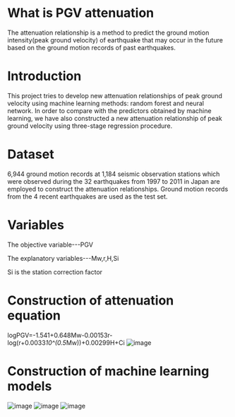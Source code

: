 # What is PGV attenuation
The attenuation relationship is a method to predict the ground motion intensity(peak ground velocity) of earthquake that may occur in the future based on the ground motion records of past earthquakes.
# Introduction
This project tries to develop new attenuation relationships of peak ground velocity using machine learning methods: random forest and neural network. 
In order to compare with the predictors obtained by machine learning, we have also constructed a new attenuation relationship of peak ground velocity using three-stage regression procedure.
# Dataset
6,944 ground motion records at 1,184 seismic observation stations which were observed during the 32 earthquakes from 1997 to 2011 in Japan are employed to construct the attenuation relationships. Ground motion records from the 4 recent earthquakes are used as the test set. 
# Variables
The objective variable---PGV

The explanatory variables---Mw,r,H,Si

Si is the station correction factor
# Construction of attenuation equation
log⁡PGV=-1.541+0.648Mw-0.00153r-log⁡(⁡r+0.0033*10^(0.5*Mw))+0.00299H+Ci 
![image](https://user-images.githubusercontent.com/68838083/122856360-9fb23480-d351-11eb-9d60-27cca906cc14.png)
# Construction of machine learning models
![image](https://user-images.githubusercontent.com/68838083/122856433-c3757a80-d351-11eb-9d6c-4c869c1ee882.png)
![image](https://user-images.githubusercontent.com/68838083/122856445-c7a19800-d351-11eb-948c-ad01d5d1e5b0.png)
![image](https://user-images.githubusercontent.com/68838083/122856461-cd977900-d351-11eb-8352-b810c332e591.png)
